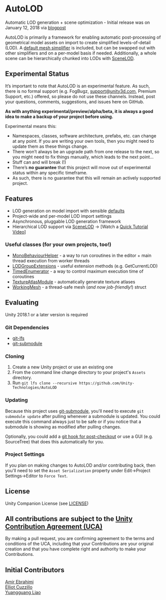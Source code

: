 # AutoLOD
Automatic LOD generation + scene optimization - Initial release was on January 12, 2018 via [blogpost](https://blogs.unity3d.com/2018/01/12/unity-labs-autolod-experimenting-with-automatic-performance-improvements/)

AutoLOD is primarily a framework for enabling automatic post-processing of geometrical model assets on import to create simplified levels-of-detail (LOD). A [default mesh simplifier](https://github.com/Unity-Technologies/UnityMeshSimplifier/) is included, but can be swapped out with other simplifiers and on a per-model basis if needed. Additionally, a whole scene can be hierarchically chunked into LODs with [SceneLOD](https://github.com/Unity-Technologies/AutoLOD/wiki/Scenelod).

## Experimental Status
It’s important to note that AutoLOD is an experimental feature. As such, there is no formal support (e.g. FogBugz, support@unity3d.com, Premium Support, etc.) offered, so please do not use these channels. Instead, post your questions, comments, suggestions, and issues here on GitHub.

**As with anything experimental/preview/alpha/beta, it is always a good idea to make a backup of your project before using.**

Experimental means this:
- Namespaces, classes, software architecture, prefabs, etc. can change at any point. If you are writing your own tools, then you might need to update them as these things change.
- There won’t always be an upgrade path from one release to the next, so you might need to fix things manually, which leads to the next point...
- Stuff can and will break (!)
- There’s **no guarantee** that this project will move out of experimental status within any specific timeframe.
- As such, there is no guarantee that this will remain an actively supported project.

## Features
- LOD generation on model import with sensible [defaults](https://github.com/Unity-Technologies/AutoLOD/wiki/Home)
- Project-wide and per-model LOD import settings
- Asynchronous, pluggable LOD generation framework
- Hierarchical LOD support via [SceneLOD](https://github.com/Unity-Technologies/AutoLOD/wiki/Scenelod) -> [Watch a [Quick Tutorial Video](http://www.youtube.com/watch?v=EuBeZvzVwrw "SceneLOD Tutorial")]

### Useful classes (for your own projects, too!)
- [MonoBehaviourHelper](Scripts/Helpers/MonoBehaviourHelper.cs) - a way to run coroutines in the editor + main thread execution from worker threads
- [LODGroupExtensions](Scripts/Extensions/LODGroupExtensions.cs) - useful extension methods (e.g. GetCurrentLOD)
- [TimedEnumerator](Scripts/Helpers/TimedEnumerator.cs) -  a way to control maximum execution time of coroutines
- [TextureAtlasModule](Scripts/Editor/TextureAtlasModule.cs) - automatically generate texture atlases
- [WorkingMesh](Scripts/Helpers/WorkingMesh.cs) - a thread-safe mesh (_and now job-friendly!_) struct

## Evaluating
Unity 2018.1 or a later version is required

### Git Dependencies
- [git-lfs](https://git-lfs.github.com/)
- [git-submodule](https://git-scm.com/docs/git-submodule)

### Cloning
1. Create a new Unity project or use an existing one
2. From the command line change directory to your project's `Assets` directory.
3. Run `git lfs clone --recursive https://github.com/Unity-Technologies/AutoLOD`

### Updating
Because this project uses [git-submodule](https://git-scm.com/docs/git-submodule), you'll need to execute `git submodule update` after pulling whenever a submodule is updated. You could execute this command always just to be safe or if you notice that a submodule is showing as modified after pulling changes.

Optionally, you could add a [git hook for post-checkout](https://ttboj.wordpress.com/2014/05/06/keeping-git-submodules-in-sync-with-your-branches/) or use a GUI (e.g. SourceTree) that does this automatically for you.

### Project Settings
If you plan on making changes to AutoLOD and/or contributing back, then you'll need to set the `Asset Serialization` property under Edit->Project Settings->Editor to `Force Text`.

## License
Unity Companion License (see [LICENSE](LICENSE))

## All contributions are subject to the [Unity Contribution Agreement (UCA)](https://unity3d.com/legal/licenses/Unity_Contribution_Agreement)
By making a pull request, you are confirming agreement to the terms and conditions of the UCA, including that your Contributions are your original creation and that you have complete right and authority to make your Contributions.

## Initial Contributors
[Amir Ebrahimi](https://github.com/amirebrahimi/)
<br>[Elliot Cuzzillo](https://github.com/ecuzzillo)
<br>[Yuangguang Liao](https://github.com/liaoyg)
